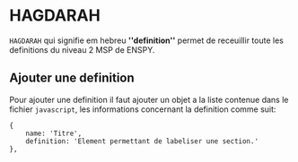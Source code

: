 # HAGDARAH
`HAGDARAH` qui signifie em hebreu **''definition''** permet de receuillir toute les definitions du niveau 2 MSP de ENSPY.

## Ajouter une definition
Pour ajouter une definition il faut ajouter un objet a la liste contenue dans le fichier `javascript`, les informations concernant la definition comme suit:
```JS
{
    name: 'Titre',
    definition: 'Element permettant de labeliser une section.'
},
```
